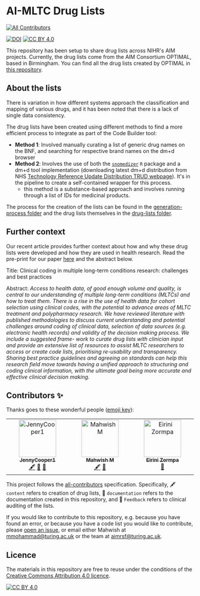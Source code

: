 # AI-MLTC Drug Lists
<!-- ALL-CONTRIBUTORS-BADGE:START - Do not remove or modify this section -->
[![All Contributors](https://img.shields.io/badge/all_contributors-3-orange.svg?style=flat-square)](#contributors-)
<!-- ALL-CONTRIBUTORS-BADGE:END -->
[![DOI](https://zenodo.org/badge/DOI/10.5281/zenodo.10816326.svg)](https://doi.org/10.5281/zenodo.10816326) [![CC BY 4.0][cc-by-shield]][cc-by]

This repository has been setup to share drug lists across NIHR's AIM projects.
Currently, the drug lists come from the AIM Consortium OPTIMAL, based in Birmingham.
You can find all the drug lists created by OPTIMAL in [this repository]([https://github.com/aim-rsf/phenotypes/tree/main/Drug%20Codes](https://github.com/THINKINGGroup/phenotypes/tree/main/Drug%20Codes)).

## About the lists
There is variation in how different systems approach the classification and mapping of various drugs, and it has been noted that there is a lack of single data consistency. 

The drug lists have been created using different methods to find a more efficient process to integrate as part of the Code Builder tool:

- **Method 1**: Involved manually curating a list of generic drug names on the BNF, and searching for respective brand names on the dm+d browser
- **Method 2**: Involves the use of both the [`snomedizer`](https://github.com/ramses-antibiotics/snomedizer) `R` package and a dm+d tool implementation (downloading latest dm+d distribution from NHS [Technology Reference Update Distribution TRUD webpage](https://isd.digital.nhs.uk/trud/users/guest/filters/0/home)). It's in the pipeline to create a self-contained wrapper for this process.
  - this method is a substance-based approach and involves running through a list of IDs for medicinal products.

The process for the creation of the lists can be found in the [generation-process folder](/generation-process) and the drug lists themselves in the [drug-lists folder](/drug-lists).

## Further context
Our recent article provides further context about how and why these drug lists were developed and how they are used in health research. Read the pre-print for our paper [here](https://doi.org/10.5281/zenodo.12705968) and the abstract below.

Title: Clinical coding in multiple long-term conditions research: challenges and best practices

Abstract: _Access to health data, of good enough volume and quality, is central to our understanding of multiple long-term conditions (MLTCs) and how to treat them. There is a rise in the use of health data for cohort selection using clinical codes, with the potential to advance areas of MLTC treatment and polypharmacy research. We have reviewed literature with published methodologies to discuss current understanding and potential challenges around coding of clinical data, selection of data sources (e.g. electronic health records) and validity of the decision making process. We include a suggested frame- work to curate drug lists with clinician input and provide an extensive list of resources to assist MLTC researchers to access or create code lists, prioritising re-usability and transparency. Sharing best practice guidelines and agreeing on standards can help this research field move towards having a unified approach to structuring and coding clinical information, with the ultimate goal being more accurate and effective clinical decision making._

## Contributors ✨

Thanks goes to these wonderful people ([emoji key](https://allcontributors.org/docs/en/emoji-key)):

<!-- ALL-CONTRIBUTORS-LIST:START - Do not remove or modify this section -->
<!-- prettier-ignore-start -->
<!-- markdownlint-disable -->
<table>
  <tbody>
    <tr>
      <td align="center" valign="top" width="14.28%"><a href="https://github.com/JennyCooper1"><img src="https://avatars.githubusercontent.com/u/107427234?v=4?s=100" width="100px;" alt="JennyCooper1"/><br /><sub><b>JennyCooper1</b></sub></a><br /><a href="#content-JennyCooper1" title="Content">🖋</a> <a href="https://github.com/aim-rsf/drug-lists/commits?author=JennyCooper1" title="Documentation">📖</a> <a href="#ideas-JennyCooper1" title="Ideas, Planning, & Feedback">🤔</a></td>
      <td align="center" valign="top" width="14.28%"><a href="https://github.com/Rainiefantasy"><img src="https://avatars.githubusercontent.com/u/43926907?v=4?s=100" width="100px;" alt="Mahwish M"/><br /><sub><b>Mahwish M</b></sub></a><br /><a href="#content-Rainiefantasy" title="Content">🖋</a> <a href="https://github.com/aim-rsf/drug-lists/commits?author=Rainiefantasy" title="Documentation">📖</a></td>
      <td align="center" valign="top" width="14.28%"><a href="https://github.com/eirini-zormpa"><img src="https://avatars.githubusercontent.com/u/30151074?v=4?s=100" width="100px;" alt="Eirini Zormpa"/><br /><sub><b>Eirini Zormpa</b></sub></a><br /><a href="https://github.com/aim-rsf/drug-lists/commits?author=eirini-zormpa" title="Documentation">📖</a></td>
    </tr>
  </tbody>
</table>

<!-- markdownlint-restore -->
<!-- prettier-ignore-end -->

<!-- ALL-CONTRIBUTORS-LIST:END -->

This project follows the [all-contributors](https://github.com/all-contributors/all-contributors) specification. Specifically, 🖋️ `content` refers to creation of drug lists, 📖 `documentation` refers to the documentation created in this repository, and 🤔 `Feedback` refers to clinical auditing of the lists.

If you would like to contribute to this repository, e.g. because you have found an error, or because you have a code list you would like to contribute, please [open an issue](https://github.com/aim-rsf/drug-lists/issues/new), or email either Mahwish at [mmohammad@turing.ac.uk](mailto:mmohammad@turing.ac.uk) or the team at [aimrsf@turing.ac.uk](mailto:aimrsf@turing.ac.uk).

## Licence
The materials in this repository are free to reuse under the conditions of the [Creative Commons Attribution 4.0 licence](http://creativecommons.org/licenses/by/4.0/).

[![CC BY 4.0][cc-by-image]][cc-by]

[cc-by]: http://creativecommons.org/licenses/by/4.0/
[cc-by-image]: https://i.creativecommons.org/l/by/4.0/88x31.png
[cc-by-shield]: https://img.shields.io/badge/License-CC%20BY%204.0-lightgrey.svg
